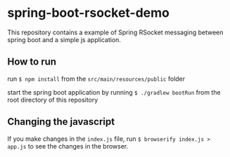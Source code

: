 # spring-boot-rsocket-demo

This repository contains a example of Spring RSocket messaging between spring boot and a simple js application.


## How to run

run `$ npm install` from the `src/main/resources/public` folder

start the spring boot application by running `$ ./gradlew bootRun` from the root directory of this repository

## Changing the javascript

If you make changes in the `index.js` file, run `$ browserify index.js > app.js` to see the changes in the browser. 
